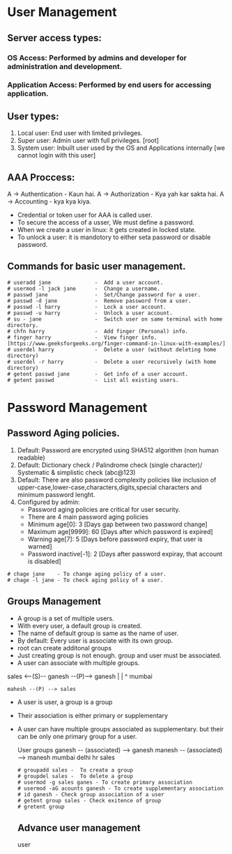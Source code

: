 # User Management

## Server access types:

### OS Access: Performed by admins and developer for administration and development.
### Application Access: Performed by end users for accessing application.

## User types:

1. Local user: End user with limited privileges.
2. Super user: Admin user with full privileges. [root]
3. System user: Inbuilt user used by the OS and Applications internally [we cannot login with this user]

## AAA Proccess:

A -> Authentication - Kaun hai.
A -> Authorization - Kya yah kar sakta hai.
A -> Accounting - kya kya kiya.

* Credential or token user for AAA is called user.
* To secure the access of a usser, We must define a password.
* When we create a user in linux: it gets created in locked state.
* To unlock a user: it is mandotory to either seta password or disable password.

## Commands for basic user management.
```
# useradd jane              -  Add a user account.
# usermod -l jack jane      -  Change a username.
# passwd jane               -  Set/Change password for a user.
# passwd -d jane            -  Remove password from a user.
# passwd -l harry           -  Lock a user account.
# passwd -u harry           -  Unlock a user account.
# su - jane                 -  Switch user on same terminal with home directory.
# chfn harry                -  Add finger (Personal) info.
# finger harry              -  View finger info. [https://www.geeksforgeeks.org/finger-command-in-linux-with-examples/]
# userdel harry             -  Delete a user (without deleting home directory)
# userdel -r harry          -  Delete a user recursively (with home directory)
# getent passwd jane        -  Get info of a user account.
# getent passwd             -  List all existing users.  
```

# Password Management

## Password Aging policies.

1. Default: Password are encrypted using SHA512 algorithm (non human readable)
2. Default: Dictionary check / Palindrome check (single character)/ Systematic & simplistic check (abc@123)
3. Default: There are also password complexity policies like inclusion of upper-case,lower-case,characters,digits,special characters and minimum password lenght.
4. Configured by admin:
     * Password aging policies are critical for user security.
     * There are 4 main password aging policies
     * Minimum age[0]: 3 [Days gap between two password change]
     * Maximum age[9999]: 60 [Days after which password is expired]
     * Warning age[7]: 5 [Days before password expiry, that user is warned]
     * Password inactive[-1]: 2 [Days after password expiray, that account is disabled]
```
# chage jane    - To change aging policy of a user.
# chage -l jane - To check aging policy of a user.
```

## Groups Management

* A group is a set of multiple users.
* With every user, a default group is created.
* The name of default group is same as the name of user.
* By default: Every user is associate with its own group.
* root can create additonal groups
* Just creating group is not enough. group and user must be associated.
* A user can associate with multiple groups.

sales <--(S)-- ganesh --(P)--> ganesh 
              |
              |
              ^
             mumbai

    mahesh --(P) --> sales
* A user is user, a group is a group
* Their association is either primary or supplementary
* A user can have multiple groups associated as supplementary. but their can be only one primary group for a user.

  User                            groups
  ganesh     -- (associated) -->  ganesh
  manesh     -- (associated) -->  manesh
                                  mumbai
                                  delhi
                                  hr
                                  sales

  ```
  # groupadd sales -  To create a group
  # groupdel sales -  To delete a group
  # usermod -g sales ganes - To create primary association
  # usermod -aG acounts ganesh - To create supplementary association
  # id ganesh - Check group association of a user
  # getent group sales - Check exitence of group
  # gretent group
  ```

  ## Advance user management

  user
